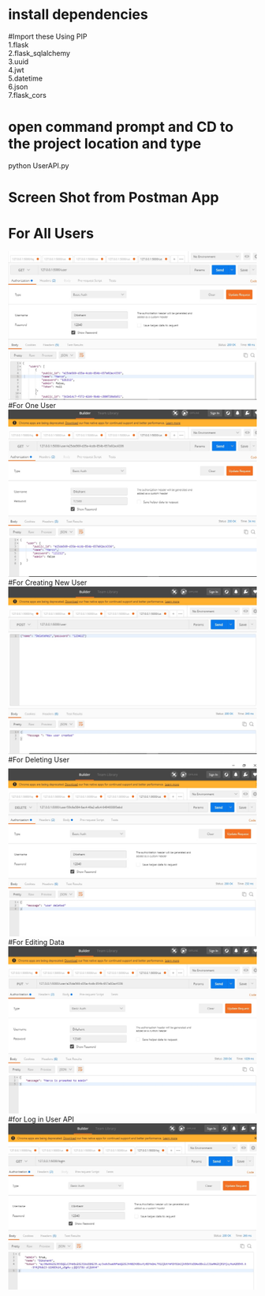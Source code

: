 
# install dependencies
#Import these Using PIP               
1.flask                  
2.flask_sqlalchemy             
3.uuid            
4.jwt              
5.datetime               
6.json               
7.flask_cors             
# open command prompt and CD to the project location and type
python UserAPI.py
# Screen Shot from Postman App
# For All Users
<img src="https://github.com/Lycan-DK/BackEnd/blob/master/images/Get%20all%20user%20api.jpg">
#For One User
<img src="https://github.com/Lycan-DK/BackEnd/blob/master/images/Get%20one%20user%20api.jpg">
#For Creating New User
<img src="https://github.com/Lycan-DK/BackEnd/blob/master/images/New%20User%20Api.jpg">
#For Deleting User
<img src="https://github.com/Lycan-DK/BackEnd/blob/master/images/Deleting%20User%20Api.jpg">
#For Editing Data
<img src="https://github.com/Lycan-DK/BackEnd/blob/master/images/put%20user%20api.jpg">
#for Log in User API
<img src="https://github.com/Lycan-DK/BackEnd/blob/master/images/Login%20api.jpg">
